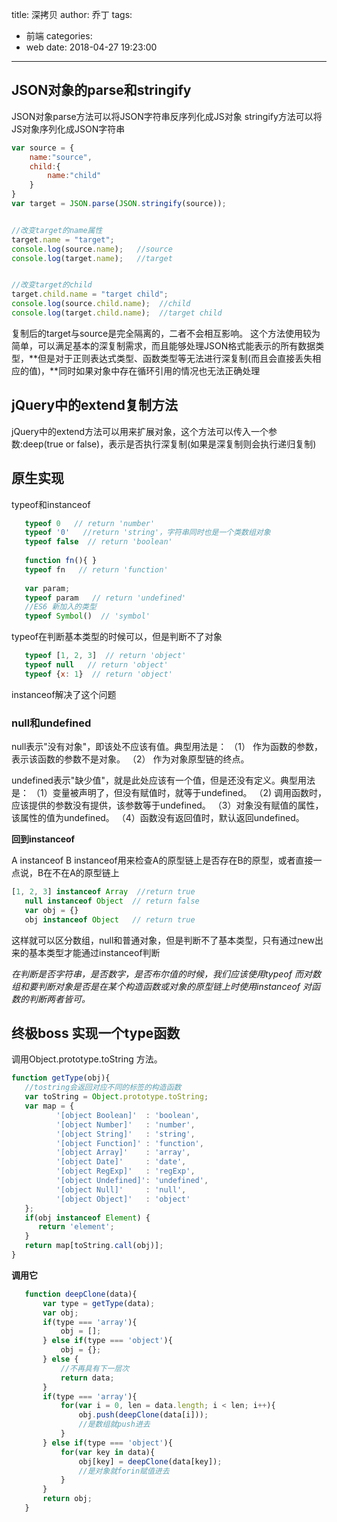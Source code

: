 title: 深拷贝
author: 乔丁
tags:
  - 前端
categories:
  - web
date: 2018-04-27 19:23:00
---


## JSON对象的parse和stringify
JSON对象parse方法可以将JSON字符串反序列化成JS对象
stringify方法可以将JS对象序列化成JSON字符串
```javascript
var source = {
    name:"source",
    child:{
        name:"child"
    }
}
var target = JSON.parse(JSON.stringify(source));


//改变target的name属性
target.name = "target";
console.log(source.name);   //source
console.log(target.name);   //target


//改变target的child
target.child.name = "target child";
console.log(source.child.name);  //child
console.log(target.child.name);  //target child
```
复制后的target与source是完全隔离的，二者不会相互影响。
这个方法使用较为简单，可以满足基本的深复制需求，而且能够处理JSON格式能表示的所有数据类型，**但是对于正则表达式类型、函数类型等无法进行深复制(而且会直接丢失相应的值)，**同时如果对象中存在循环引用的情况也无法正确处理

## jQuery中的extend复制方法
jQuery中的extend方法可以用来扩展对象，这个方法可以传入一个参数:deep(true or false)，表示是否执行深复制(如果是深复制则会执行递归复制)


## 原生实现
typeof和instanceof
```javascript
   typeof 0   // return 'number'
   typeof '0'   //return 'string'，字符串同时也是一个类数组对象
   typeof false  // return 'boolean'
   
   function fn(){ }
   typeof fn   // return 'function'
   
   var param;
   typeof param   // return 'undefined'
   //ES6 新加入的类型
   typeof Symbol()  // 'symbol'
```
typeof在判断基本类型的时候可以，但是判断不了对象
```javascript
   typeof [1, 2, 3]  // return 'object'
   typeof null   // return 'object'
   typeof {x: 1}  // return 'object'
```
instanceof解决了这个问题

### null和undefined
null表示"没有对象"，即该处不应该有值。典型用法是：
（1） 作为函数的参数，表示该函数的参数不是对象。
（2） 作为对象原型链的终点。

undefined表示"缺少值"，就是此处应该有一个值，但是还没有定义。典型用法是：
（1）变量被声明了，但没有赋值时，就等于undefined。
（2) 调用函数时，应该提供的参数没有提供，该参数等于undefined。
（3）对象没有赋值的属性，该属性的值为undefined。
（4）函数没有返回值时，默认返回undefined。

**回到instanceof**

  A instanceof B
instanceof用来检查A的原型链上是否存在B的原型，或者直接一点说，B在不在A的原型链上
```javascript
[1, 2, 3] instanceof Array  //return true
   null instanceof Object  // return false
   var obj = {}
   obj instanceof Object   // return true
```
这样就可以区分数组，null和普通对象，但是判断不了基本类型，只有通过new出来的基本类型才能通过instanceof判断

*在判断是否字符串，是否数字，是否布尔值的时候，我们应该使用typeof
而对数组和要判断对象是否是在某个构造函数或对象的原型链上时使用instanceof
对函数的判断两者皆可。*


## 终极boss 实现一个type函数
调用Object.prototype.toString 方法。
```javascript
function getType(obj){
   //tostring会返回对应不同的标签的构造函数
   var toString = Object.prototype.toString;
   var map = {
          '[object Boolean]'  : 'boolean', 
          '[object Number]'   : 'number', 
          '[object String]'   : 'string', 
          '[object Function]' : 'function', 
          '[object Array]'    : 'array', 
          '[object Date]'     : 'date', 
          '[object RegExp]'   : 'regExp', 
          '[object Undefined]': 'undefined',
          '[object Null]'     : 'null', 
          '[object Object]'   : 'object'
   };
   if(obj instanceof Element) {
      return 'element';
   }
   return map[toString.call(obj)];
}
```
**调用它**
```javascript
   function deepClone(data){
       var type = getType(data);
       var obj;
       if(type === 'array'){
           obj = [];
       } else if(type === 'object'){
           obj = {};
       } else {
           //不再具有下一层次
           return data;
       }
       if(type === 'array'){
           for(var i = 0, len = data.length; i < len; i++){
               obj.push(deepClone(data[i]));
			   //是数组就push进去
           }
       } else if(type === 'object'){
           for(var key in data){
               obj[key] = deepClone(data[key]);
			   //是对象就forin赋值进去
           }
       }
       return obj;
   }
```




